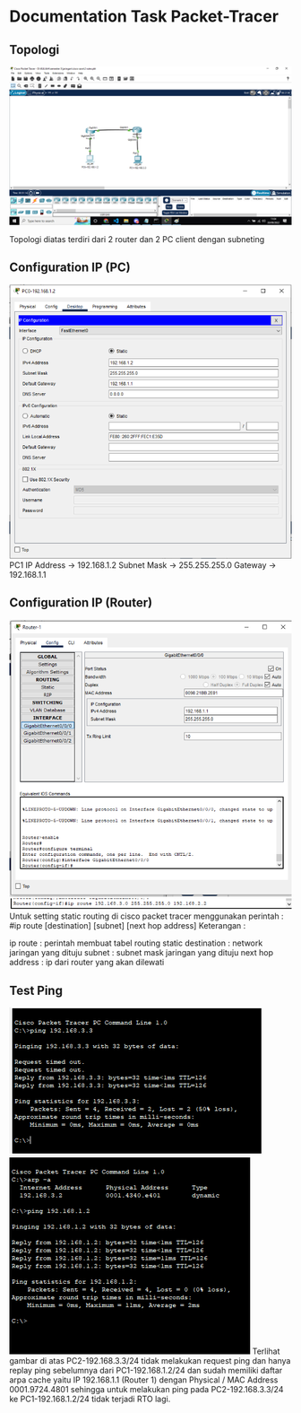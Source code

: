 # Documentation Task Packet-Tracer
## Topologi

![](asset/Nmode.png)

Topologi diatas terdiri dari 2 router dan 2 PC client dengan subneting

## Configuration IP (PC)
![](asset/1.png)
PC1 IP
Address -> 192.168.1.2
Subnet Mask -> 255.255.255.0 
Gateway -> 192.168.1.1

## Configuration IP (Router)
![](asset/2.png)
![](asset/3.png)
Untuk setting static routing di cisco packet tracer menggunakan perintah :
#ip route [destination] [subnet] [next hop address] Keterangan :

ip route : perintah membuat tabel routing static
destination : network jaringan yang dituju
subnet : subnet mask jaringan yang dituju
next hop address : ip dari router yang akan dilewati

## Test Ping
![](asset/4.png)
![](asset/5.png)
Terlihat gambar di atas PC2-192.168.3.3/24 tidak melakukan request ping dan hanya replay ping sebelumnya dari PC1-192.168.1.2/24 dan sudah memiliki daftar arpa cache yaitu IP 192.168.1.1 (Router 1) dengan Physical / MAC Address 0001.9724.4801 sehingga untuk melakukan ping pada PC2-192.168.3.3/24 ke PC1-192.168.1.2/24 tidak terjadi RTO lagi.